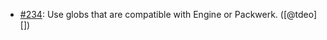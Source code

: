 * [#234](https://github.com/rubocop/rubocop-rails/issues/234): Use globs that are compatible with Engine or Packwerk. ([@tdeo][])
